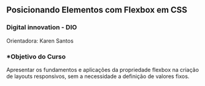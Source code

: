 ## Posicionando Elementos com Flexbox em CSS 
### Digital innovation - DIO
Orientadora: Karen Santos

### *Objetivo do Curso
Apresentar os fundamentos e aplicações da
propriedade flexbox na criação de layouts
responsivos, sem a necessidade a definição de
valores fixos.